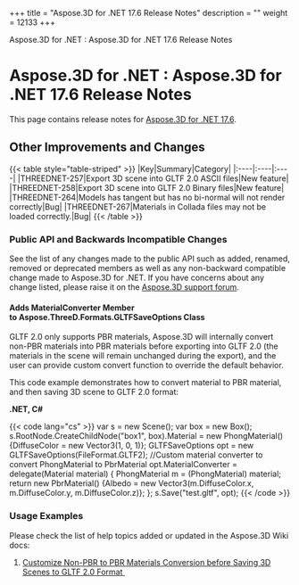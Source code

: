+++
title = "Aspose.3D for .NET 17.6 Release Notes" 
description = "" 
weight = 12133 
+++

Aspose.3D for .NET : Aspose.3D for .NET 17.6 Release Notes  

# Aspose.3D for .NET : Aspose.3D for .NET 17.6 Release Notes


This page contains release notes for [Aspose.3D for .NET 17.6](https://www.nuget.org/packages/Aspose.3D/17.6.0).

## Other Improvements and Changes

{{< table style="table-striped" >}}
|Key|Summary|Category|
|:----|:----|:----|
|THREEDNET-257|Export 3D scene into GLTF 2.0 ASCII files|New feature|
|THREEDNET-258|Export 3D scene into GLTF 2.0 Binary files|New feature|
|THREEDNET-264|Models has tangent but has no bi-normal will not render correctly|Bug|
|THREEDNET-267|Materials in Collada files may not be loaded correctly.|Bug|
{{< /table >}}

### Public API and Backwards Incompatible Changes

See the list of any changes made to the public API such as added, renamed, removed or deprecated members as well as any non-backward compatible change made to Aspose.3D for .NET. If you have concerns about any change listed, please raise it on the [Aspose.3D support forum](http://www.aspose.com/community/forums/aspose.3d-product-family/535/showforum.aspx).

#### Adds MaterialConverter Member to Aspose.ThreeD.Formats.GLTFSaveOptions Class

GLTF 2.0 only supports PBR materials, Aspose.3D will internally convert non-PBR materials into PBR materials before exporting into GLTF 2.0 (the materials in the scene will remain unchanged during the export), and the user can provide custom convert function to override the default behavior.

This code example demonstrates how to convert material to PBR material, and then saving 3D scene to GLTF 2.0 format:

**.NET, C#**

{{< code lang="cs" >}}
var s = new Scene();
var box = new Box();
s.RootNode.CreateChildNode("box1", box).Material = new PhongMaterial() {DiffuseColor = new Vector3(1, 0, 1)};
GLTFSaveOptions opt = new GLTFSaveOptions(FileFormat.GLTF2);
//Custom material converter to convert PhongMaterial to PbrMaterial
opt.MaterialConverter = delegate(Material material)
{
    PhongMaterial m = (PhongMaterial) material;
    return new PbrMaterial() {Albedo = new Vector3(m.DiffuseColor.x, m.DiffuseColor.y, m.DiffuseColor.z)};
};
s.Save("test.gltf", opt);
{{< /code >}}

### Usage Examples

Please check the list of help topics added or updated in the Aspose.3D Wiki docs:

1.  [Customize Non-PBR to PBR Materials Conversion before Saving 3D Scenes to GLTF 2.0 Format ](https://docs2.aspose.com/3d/net/developerguide/creatingloadingandsaving3dscene/customize+non-pbr+to+pbr+materials+conversion+before+saving+3d+scenes+to+gltf+2.0+format)

